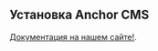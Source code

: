 ## Установка Anchor CMS

[Документация на нашем сайте!](http://anchorcms.ru/docs/getting-started/installing).